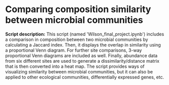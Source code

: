 # Comparing composition similarity between microbial communities
**Script description:** This script (named 'Wilson_final_project.ipynb') includes a comparison in composition between two microbial communities by calculating a Jaccard index. Then, it displays the overlap in similarity using a proportional Venn diagram. For further site comparisons, 3-way proportional Venn diagrams are included as well. Finally, abundance data from six different sites are used to generate a dissimilarity/distance matrix that is then converted into a heat map. The script provides ways of visualizing similarity between microbial communities, but it can also be applied to other ecological communities, differentially expressed genes, etc.
